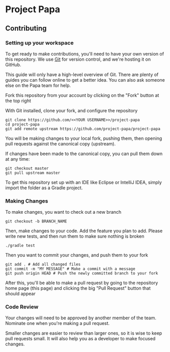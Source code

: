 # Project Papa

## Contributing

### Setting up your workspace

To get ready to make contributions, you'll need to have your own version of this repository. We use [Git](https://git-scm.com/) for version control, and we're hosting it on GitHub.

This guide will only have a high-level overview of Git. There are plenty of guides you can follow online to get a better idea. You can also ask someone else on the Papa team for help.

Fork this repository from your account by clicking on the "Fork" button at the top right

With Git installed, clone your fork, and configure the repository

```
git clone https://github.com/<<YOUR USERNAME>>/project-papa
cd project-papa
git add remote upstream https://github.com/project-papa/project-papa
```

You will be making changes to your local fork, pushing them, then opening pull requests against the canonical copy (upstream).

If changes have been made to the canonical copy, you can pull them down at any time:

```
git checkout master
git pull upstream master
```

To get this repository set up with an IDE like Eclipse or IntelliJ IDEA, simply import the folder as a Gradle project.

### Making Changes

To make changes, you want to check out a new branch

```
git checkout -b BRANCH_NAME
```

Then, make changes to your code. Add the feature you plan to add. Please write new tests, and then run them to make sure nothing is broken

```
./gradle test
```

Then you want to commit your changes, and push them to your fork

```
git add . # Add all changed files
git commit -m "MY MESSAGE" # Make a commit with a message
git push origin HEAD # Push the newly committed branch to your fork
```

After this, you'll be able to make a pull request by going to the repository home page (this page) and clicking the big "Pull Request" button that should appear

### Code Review

Your changes will need to be approved by another member of the team. Nominate one when you're making a pull request.

Smaller changes are easier to review than larger ones, so it is wise to keep pull requests small. It will also help you as a developer to make focused changes.
